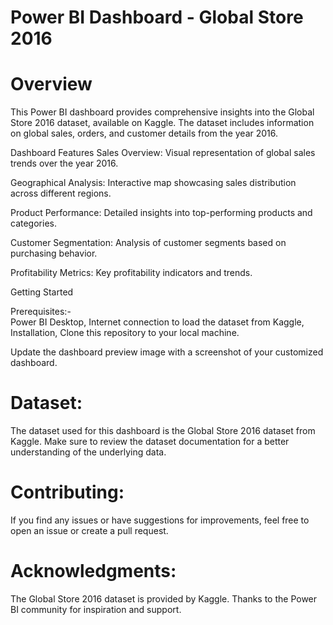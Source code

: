 # Power BI Dashboard - Global Store 2016

# Overview

This Power BI dashboard provides comprehensive insights into the Global Store 2016 dataset, available on Kaggle. The dataset includes information on global sales, orders, and customer details from the year 2016.

Dashboard Features
Sales Overview: Visual representation of global sales trends over the year 2016.

Geographical Analysis: Interactive map showcasing sales distribution across different regions.

Product Performance: Detailed insights into top-performing products and categories.

Customer Segmentation: Analysis of customer segments based on purchasing behavior.

Profitability Metrics: Key profitability indicators and trends.


Getting Started

Prerequisites:-  
Power BI Desktop,
Internet connection to load the dataset from Kaggle,
Installation,
Clone this repository to your local machine.


Update the dashboard preview image with a screenshot of your customized dashboard.

# Dataset:
The dataset used for this dashboard is the Global Store 2016 dataset from Kaggle. Make sure to review the dataset documentation for a better understanding of the underlying data.

# Contributing:
If you find any issues or have suggestions for improvements, feel free to open an issue or create a pull request.


# Acknowledgments:
The Global Store 2016 dataset is provided by Kaggle.
Thanks to the Power BI community for inspiration and support.
